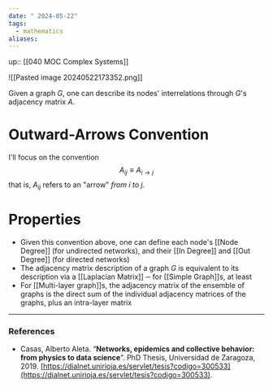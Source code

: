 ```yaml
---
date: " 2024-05-22"
tags:
  - mathematics
aliases:
---
```


up:: [[040 MOC Complex Systems]]

![[Pasted image 20240522173352.png]]

Given a graph $G$, one can describe its nodes' interrelations through $G$'s adjacency matrix $A$. 

# Outward-Arrows Convention
I'll focus on the convention 
$$
A_{ij} \equiv A_{i \to j}
$$
that is, $A_{ij}$ refers to an "arrow" *from* $i$ *to* $j$. 

# Properties
- Given this convention above, one can define each node's [[Node Degree]] (for undirected networks), and their [[In Degree]] and [[Out Degree]] (for directed networks)
- The adjacency matrix description of a graph $G$ is equivalent to its description via a [[Laplacian Matrix]] ─ for [[Simple Graph]]s, at least
- For [[Multi-layer graph]]s, the adjacency matrix of the ensemble of graphs is the direct sum of the individual adjacency matrices of the graphs, plus an intra-layer matrix

---
### References
- Casas, Alberto Aleta. “**Networks, epidemics and collective behavior: from physics to data science**”. PhD Thesis, Universidad de Zaragoza, 2019. [https://dialnet.unirioja.es/servlet/tesis?codigo=300533](https://dialnet.unirioja.es/servlet/tesis?codigo=300533).